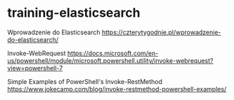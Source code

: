 # training-elasticsearch

Wprowadzenie do Elasticsearch
https://czterytygodnie.pl/wprowadzenie-do-elasticsearch/

Invoke-WebRequest
https://docs.microsoft.com/en-us/powershell/module/microsoft.powershell.utility/invoke-webrequest?view=powershell-7

Simple Examples of PowerShell's Invoke-RestMethod
https://www.jokecamp.com/blog/invoke-restmethod-powershell-examples/